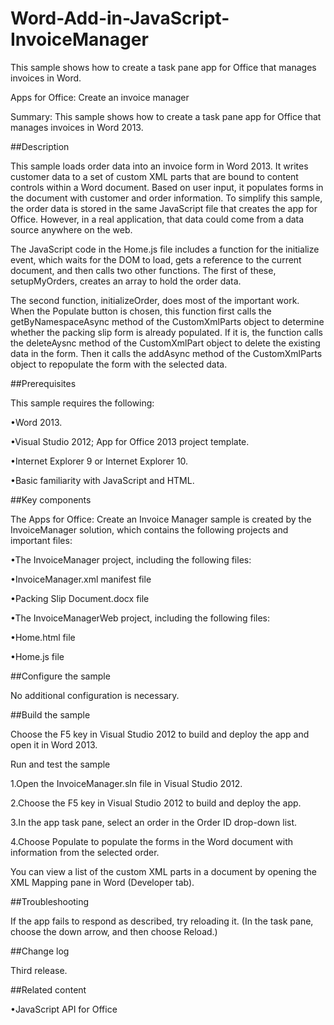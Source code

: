 # Word-Add-in-JavaScript-InvoiceManager
This sample shows how to create a task pane app for Office that manages invoices in Word.


Apps for Office: Create an invoice manager  




Summary: This sample shows how to create a task pane app for Office that manages invoices in Word 2013.

##Description


This sample loads order data into an invoice form in Word 2013. It writes customer data to a set of custom XML parts that are bound to content controls within a Word document. Based on user input, it populates forms in the document with customer and order information. To simplify this sample, the order data is stored in the same JavaScript file that creates the app for Office. However, in a real application, that data could come from a data source anywhere on the web.

The JavaScript code in the Home.js file includes a function for the initialize event, which waits for the DOM to load, gets a reference to the current document, and then calls two other functions. The first of these, setupMyOrders, creates an array to hold the order data.

The second function, initializeOrder, does most of the important work. When the Populate button is chosen, this function first calls the  getByNamespaceAsync method of the  CustomXmlParts object to determine whether the packing slip form is already populated. If it is, the function calls the  deleteAysnc method of the  CustomXmlPart object to delete the existing data in the form. Then it calls the  addAsync method of the  CustomXmlParts object to repopulate the form with the selected data.

##Prerequisites


This sample requires the following:

•Word 2013.


•Visual Studio 2012; App for Office 2013 project template.


•Internet Explorer 9 or Internet Explorer 10.


•Basic familiarity with JavaScript and HTML.


##Key components


The Apps for Office: Create an Invoice Manager sample is created by the InvoiceManager solution, which contains the following projects and important files:

•The InvoiceManager project, including the following files:

•InvoiceManager.xml manifest file


•Packing Slip Document.docx file



•The InvoiceManagerWeb project, including the following files:

•Home.html file


•Home.js file



##Configure the sample


No additional configuration is necessary.

##Build the sample


Choose the F5 key in Visual Studio 2012 to build and deploy the app and open it in Word 2013.

Run and test the sample


1.Open the InvoiceManager.sln file in Visual Studio 2012.


2.Choose the F5 key in Visual Studio 2012 to build and deploy the app.


3.In the app task pane, select an order in the Order ID drop-down list.


4.Choose Populate to populate the forms in the Word document with information from the selected order.


You can view a list of the custom XML parts in a document by opening the XML Mapping pane in Word (Developer tab).

##Troubleshooting


If the app fails to respond as described, try reloading it. (In the task pane, choose the down arrow, and then choose Reload.)

##Change log


Third release.

##Related content


•JavaScript API for Office 


